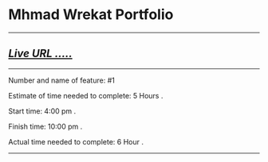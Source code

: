 # Mhmad Wrekat Portfolio

---

## ***[Live URL .....](https://agitated-poincare-7eb6b0.netlify.app)***

---

Number and name of feature: #1

Estimate of time needed to complete: 5 Hours .

Start time: 4:00 pm .

Finish time: 10:00 pm .

Actual time needed to complete: 6 Hour .

---